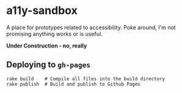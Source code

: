 a11y-sandbox
============

A place for prototypes related to accessibility. Poke around, I'm not promising anything works or is useful.

**Under Construction - no, really**

## Deploying to `gh-pages`


    rake build    # Compile all files into the build directory
    rake publish  # Build and publish to Github Pages
